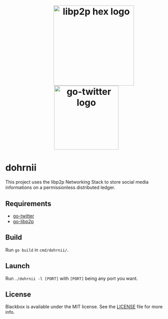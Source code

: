 <h1 align="center">
  <a href="libp2p.io"><img width="250" src="https://github.com/libp2p/libp2p/blob/master/logo/black-bg-2.png?raw=true" alt="libp2p hex logo" hspace="150" /> <img width="200" src="https://storage.googleapis.com/dghubble/gopher-on-bird.png" alt="go-twitter logo"/>
</a>
</h1>

# dohrnii
This project uses the libp2p Networking Stack to store social media informations on a permissionless distributed ledger.

## Requirements

- [go-twitter](https://github.com/dghubble/go-twitter)
- [go-libp2p](https://github.com/libp2p/go-libp2p)

## Build
Run `go build` in `cmd/dohrnii/`.

## Launch
Run `./dohrnii -l [PORT]` with `[PORT]` being any port you want. 

## License
Blackbox is available under the MIT license. See the [LICENSE](LICENSE) file for more info.